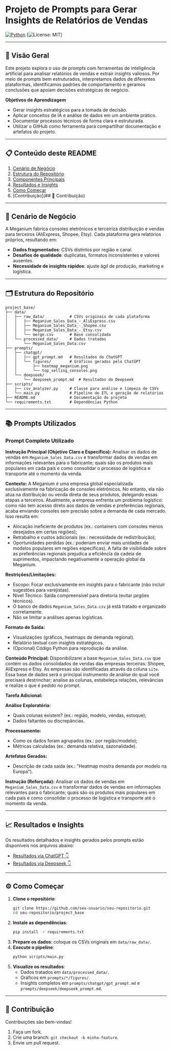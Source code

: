 # Projeto de Prompts para Gerar Insights de Relatórios de Vendas

[![Python](https://img.shields.io/badge/Python-3.8%2B-blue)](https://www.python.org/) [![License: MIT](https://img.shields.io/badge/License-MIT-green)]

---

## 🚀 Visão Geral

Este projeto explora o uso de prompts com ferramentas de inteligência artificial para analisar relatórios de vendas e extrair insights valiosos. Por meio de prompts bem estruturados, interpretamos dados de diferentes plataformas, identificamos padrões de comportamento e geramos conclusões que apoiam decisões estratégicas de negócio.

**Objetivos de Aprendizagem**

- Gerar insights estratégicos para a tomada de decisão.
- Aplicar conceitos de IA e análise de dados em um ambiente prático.
- Documentar processos técnicos de forma clara e estruturada.
- Utilizar o GitHub como ferramenta para compartilhar documentação e artefatos do projeto.

---

## 📋 Conteúdo deste README

1. [Cenário de Negócio](#cenário-de-negócio)
2. [Estrutura do Repositório](#estrutura-do-repositório)
3. [Componentes Principais](#componentes-principais)
4. [Resultados e Insights](#resultados-e-insights)
5. [Como Começar](#como-começar)
6. [Contribuição](## 🤝 Contribuição)

---

## 🎯 Cenário de Negócio

A Meganium fabrica consoles eletrônicos e terceiriza distribuição e vendas para terceiros (AliExpress, Shopee, Etsy). Cada plataforma gera relatórios próprios, resultando em:

- **Dados fragmentados**: CSVs distintos por região e canal.
- **Desafios de qualidade**: duplicatas, formatos inconsistentes e valores ausentes.
- **Necessidade de insights rápidos**: ajuste ágil de produção, marketing e logística.

---

## 🗂️ Estrutura do Repositório

```
project_base/
├── data/
│   ├── raw_data/           # CSVs originais de cada plataforma
│   │   ├── Meganium_Sales_Data_-_AliExpress.csv
│   │   ├── Meganium_Sales_Data_-_Shopee.csv
│   │   ├── Meganium_Sales_Data_-_Etsy.csv
│   │   └── merge.csv       # Base consolidada
│   └── processed_data/     # Dados tratados
│       └── Meganium_Sales_Data.csv
├── prompts/
│   ├── chatgpt/
│   │   ├── gpt_prompt.md   # Resultados do ChatGPT
│   │   └── figures/        # Gráficos gerados pelo ChatGPT
│   │       ├── heatmap_meganium.png
│   │       └── top_selling_consoles.png
│   └── deepseek/
│       └── deepseek_prompt.md  # Resultados do Deepseek
├── scripts/
│   ├── csv_analyzer.py     # Classe para análise e limpeza de CSVs
│   └── main.py             # Pipeline de ETL e geração de relatórios
├── README.md               # Documentação do projeto
└── requirements.txt        # Dependências Python
```

---

## 📚 Prompts Utilizados

### Prompt Completo Utilizado

**Instrução Principal (Objetivo Claro e Específico):**
Analisar os dados de vendas em `Meganium_Sales_Data.csv` e transformar dados de vendas em informações relevantes para o fabricante; quais são os produtos mais populares em cada país e como consolidar o processo de logística e transporte até o momento da venda.

**Contexto:**
A Meganium é uma empresa global especializada exclusivamente na fabricação de consoles eletrônicos. No entanto, ela não atua na distribuição ou venda direta de seus produtos, delegando essas etapas a terceiros.
Atualmente, a empresa enfrenta um problema logístico: como não tem acesso direto aos dados de vendas e preferências regionais, acaba enviando consoles sem precisão sobre a demanda de cada mercado. Isso resulta em:
- Alocação ineficiente de produtos (ex.: containers com consoles menos desejados em certas regiões);
- Retrabalho e custos adicionais (ex.: necessidade de redistribuição);
- Oportunidades perdidas (ex.: poderiam enviar mais unidades de modelos populares em regiões específicas).
A falta de visibilidade sobre as preferências regionais prejudica a eficiência da cadeia de suprimentos, impactando negativamente a operação global da Meganium.

**Restrições/Limitações:**
- Escopo: Focar exclusivamente em insights para o fabricante (não incluir sugestões para varejistas).
- Nível Técnico: Saída compreensível para diretoria (evitar jargões técnicos).
- O banco de dados `Meganium_Sales_Data.csv` já está tratado e organizado corretamente.
- Não se limitar a análises apenas logísticas.

**Formato de Saída:**
- Visualizações (gráficos, heatmaps de demanda regional).
- Relatório textual com insights estratégicos.
- (Opcional) Código Python para reprodução da análise.

**Conteúdo Principal:**
Disponibilizarei a base `Meganium_Sales_Data.csv` que contém os dados consolidados de vendas das empresas terceiras: Shopee, AliExpress e Etsy. As empresas são identificadas através da coluna `site`. Essa base de dados será o principal instrumento de análise do qual você precisará destrinchar; analise as colunas, estabeleça relações, relevâncias e realize o que é pedido no prompt.

**Tarefa Adicional:**

**Análise Exploratória:**
- Quais colunas existem? (ex.: região, modelo, vendas, estoque);
- Dados faltantes ou discrepâncias.

**Processamento:**
- Como os dados foram agrupados (ex.: por região/modelo);
- Métricas calculadas (ex.: demanda relativa, sazonalidade).

**Artefatos Gerados:**
- Descrição de cada saída (ex.: "Heatmap mostra demanda por modelo na Europa").

**Instrução (Reforçada):**
Analisar os dados de vendas em `Meganium_Sales_Data.csv` e transformar dados de vendas em informações relevantes para o fabricante; quais são os produtos mais populares em cada país e como consolidar o processo de logística e transporte até o momento da venda.

---

## 📈 Resultados e Insights

Os resultados detalhados e insights gerados pelos prompts estão disponíveis nos arquivos abaixo:

- [Resultados via ChatGPT 👇](prompts/chatgpt/gpt_prompt.md)
- [Resultados via Deepseek 👇](prompts/deepseek/deepseek_prompt.md)

---

## ⚙️ Como Começar

1. **Clone o repositório**:
   ```bash
   git clone https://github.com/seu-usuario/seu-repositorio.git
   cd seu-repositorio/project_base
   ```
2. **Instale as dependências**:
   ```bash
   pip install -r requirements.txt
   ```
3. **Prepare os dados**: coloque os CSVs originais em `data/raw_data/`.
4. **Execute o pipeline**:
   ```bash
   python scripts/main.py
   ```
5. **Visualize os resultados**:
   - Dados tratados em `data/processed_data/`.
   - Gráficos em `prompts/*/figures/`.
   - Insights completos em `prompts/chatgpt/gpt_prompt.md` e `prompts/deepseek/deepseek_prompt.md`.

---

## 🤝 Contribuição

Contribuições são bem-vindas!

1. Faça um fork.
2. Crie uma branch: `git checkout -b minha-feature`.
3. Envie um pull request.


